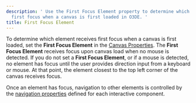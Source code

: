 ```yaml
---
description: ' Use the First Focus Element property to determine which element receives
  first focus when a canvas is first loaded in O3DE. '
title: First Focus Element
---
```


To determine which element receives first focus when a canvas is first loaded, set the **First Focus Element** in the [Canvas Properties](/docs/user-guide/interactivity/user-interface/editor/canvas-properties.md). The **First Focus Element** receives focus upon canvas load when no mouse is detected. If you do not set a **First Focus Element**, or if a mouse is detected, no element has focus until the user provides direction input from a keyboard or mouse. At that point, the element closest to the top left corner of the canvas receives focus.

Once an element has focus, navigation to other elements is controlled by the [navigation properties](/docs/user-guide/interactivity/user-interface/editor/components-interactive-properties-navigation.md) defined for each interactive component.
